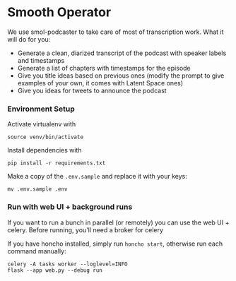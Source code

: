 # Smooth Operator



We use smol-podcaster to take care of most of transcription work. What it will do for you:

- Generate a clean, diarized transcript of the podcast with speaker labels and timestamps
- Generate a list of chapters with timestamps for the episode
- Give you title ideas based on previous ones (modify the prompt to give examples of your own, it comes with Latent Space ones)
- Give you ideas for tweets to announce the podcast

### Environment Setup

Activate virtualenv with

`source venv/bin/activate`

Install dependencies with

`pip install -r requirements.txt`

Make a copy of the `.env.sample` and replace it with your keys:

`mv .env.sample .env`

### Run with web UI + background runs

If you want to run a bunch in parallel (or remotely) you can use the web UI + celery. Before running, you'll need a broker for celery 

If you have honcho installed, simply run `honcho start`, otherwise run each command manually:

```
celery -A tasks worker --loglevel=INFO
flask --app web.py --debug run
```
